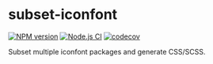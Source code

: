# subset-iconfont

[![NPM version](https://img.shields.io/npm/v/subset-iconfont.svg)](https://www.npmjs.org/package/https://www.npmjs.com/package/subset-iconfont)
[![Node.js CI](https://github.com/dzhuang/subset-iconfont/actions/workflows/ci.yml/badge.svg)](https://github.com/dzhuang/subset-iconfont/actions/workflows/ci.yml)
[![codecov](https://codecov.io/gh/dzhuang/subset-iconfont/branch/main/graph/badge.svg?token=6ZZN9N1QWH)](https://codecov.io/gh/dzhuang/subset-iconfont)

Subset multiple iconfont packages and generate CSS/SCSS.
